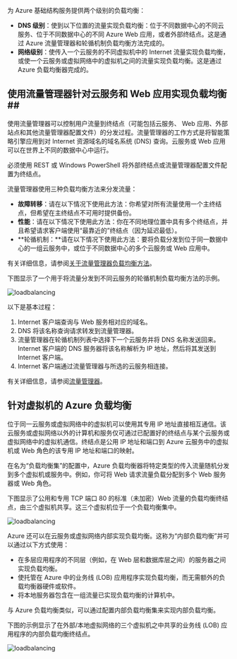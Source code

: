 为 Azure 基础结构服务提供两个级别的负载均衡：

- **DNS 级别**：使到以下位置的流量实现负载均衡：位于不同数据中心的不同云服务、位于不同数据中心的不同 Azure Web 应用，或者外部终结点。这是通过 Azure 流量管理器和轮循机制负载均衡方法完成的。
- **网络级别**：使传入一个云服务的不同虚拟机中的 Internet 流量实现负载均衡，或使一个云服务或虚拟网络中的虚拟机之间的流量实现负载均衡。这是通过 Azure 负载均衡器完成的。

## 使用流量管理器针对云服务和 Web 应用实现负载均衡##

使用流量管理器可以控制用户流量到终结点（可能包括云服务、 Web 应用、外部站点和其他流量管理器配置文件）的分发过程。流量管理器的工作方式是将智能策略引擎应用到对 Internet 资源域名的域名系统 (DNS) 查询。云服务或 Web 应用可以在世界上不同的数据中心中运行。

必须使用 REST 或 Windows PowerShell 将外部终结点或流量管理器配置文件配置为终结点。

流量管理器使用三种负载均衡方法来分发流量：

- **故障转移**：请在以下情况下使用此方法：你希望对所有流量使用一个主终结点，但希望在主终结点不可用时提供备份。
- **性能**：请在以下情况下使用此方法：你在不同地理位置中具有多个终结点，并且希望请求客户端使用“最靠近的”终结点（因为延迟最低）。
- **轮循机制：**请在以下情况下使用此方法：要将负载分发到位于同一数据中心的一组云服务中，或位于不同数据中心的多个云服务或 Web 应用中。

有关详细信息，请参阅[关于流量管理器负载均衡方法](../articles/traffic-manager/traffic-manager-routing-methods.md)。

下图显示了一个用于将流量分发到不同云服务的轮循机制负载均衡方法的示例。

![loadbalancing](./media/virtual-machines-common-load-balance/TMSummary.png)

以下是基本过程：

1. Internet 客户端查询与 Web 服务相对应的域名。
2. DNS 将该名称查询请求转发到流量管理器。
3. 流量管理器在轮循机制列表中选择下一个云服务并将 DNS 名称发送回来。Internet 客户端的 DNS 服务器将该名称解析为 IP 地址，然后将其发送到 Internet 客户端。
4. Internet 客户端通过流量管理器与所选的云服务相连接。

有关详细信息，请参阅[流量管理器](../articles/traffic-manager/traffic-manager-overview.md)。

## 针对虚拟机的 Azure 负载均衡 ##

位于同一云服务或虚拟网络中的虚拟机可以使用其专用 IP 地址直接相互通信。该云服务或虚拟网络以外的计算机和服务仅可通过已配置好的终结点与某个云服务或虚拟网络中的虚拟机通信。终结点是公用 IP 地址和端口到 Azure 云服务中的虚拟机或 Web 角色的该专用 IP 地址和端口的映射。

在名为“负载均衡集”的配置中，Azure 负载均衡器将特定类型的传入流量随机分发到多个虚拟机或服务中。例如，你可将 Web 请求流量负载分配到多个 Web 服务器或 Web 角色。

下图显示了公用和专用 TCP 端口 80 的标准（未加密）Web 流量的负载均衡终结点，由三个虚拟机共享。这三个虚拟机位于一个负载均衡集中。

![loadbalancing](./media/virtual-machines-common-load-balance/LoadBalancing.png)

Azure 还可以在云服务或虚拟网络内部实现负载均衡。这称为“内部负载均衡”并可以通过以下方式使用：

- 在多层应用程序的不同层（例如，在 Web 层和数据库层之间）的服务器之间实现负载均衡。
- 使托管在 Azure 中的业务线 (LOB) 应用程序实现负载均衡，而无需额外的负载均衡器硬件或软件。
- 将本地服务器包含在一组流量已实现负载均衡的计算机中。

与 Azure 负载均衡类似，可以通过配置内部负载均衡集来实现内部负载均衡。

下图的示例显示了在外部/本地虚拟网络的三个虚拟机之中共享的业务线 (LOB) 应用程序的内部负载均衡终结点。

![loadbalancing](./media/virtual-machines-common-load-balance/LOBServers.png)

<!-- LINKS -->
